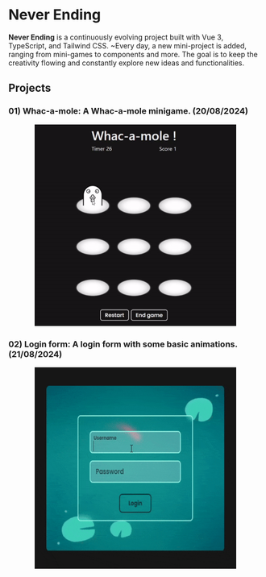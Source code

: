 # Never Ending

**Never Ending** is a continuously evolving project built with Vue 3, TypeScript, and Tailwind CSS. ~Every day, a new mini-project is added, ranging from mini-games to components and more. The goal is to keep the creativity flowing and constantly explore new ideas and functionalities.

## Projects

### **01) Whac-a-mole**: A Whac-a-mole minigame. (20/08/2024)
<p align="center">
  <img src="public/Whac-a-mole.gif" alt="Whac-a-mole gif" width="400" height="400" />
</p>

### **02) Login form**: A login form with some basic animations. (21/08/2024)
<p align="center">
  <img src="public/loginForm.gif" alt="loginForm gif" width="400" height="400" />
</p>
